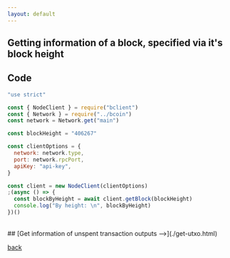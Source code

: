 ```yaml
---
layout: default
---
```


## Getting information of a block, specified via it's block height

## Code

```js
"use strict"

const { NodeClient } = require("bclient")
const { Network } = require("../bcoin")
const network = Network.get("main")

const blockHeight = "406267"

const clientOptions = {
  network: network.type,
  port: network.rpcPort,
  apiKey: "api-key",
}

const client = new NodeClient(clientOptions)
;(async () => {
  const blockByHeight = await client.getBlock(blockHeight)
  console.log("By height: \n", blockByHeight)
})()
```

<br>
## [Get information of unspent transaction outputs -->](./get-utxo.html)

[back](./extract-from-pk-script.html)
